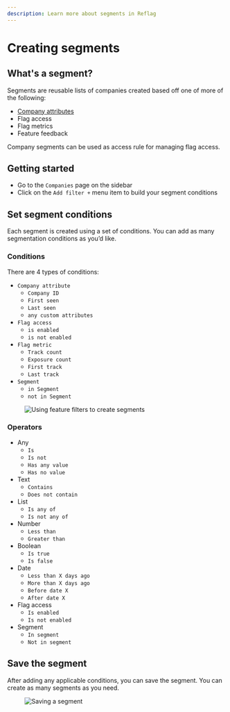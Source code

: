 ```yaml
---
description: Learn more about segments in Reflag
---
```


# Creating segments

## What's a segment?

Segments are reusable lists of companies created based off one of more of the following:

* [Company attributes](concepts/company.md#attributes)&#x20;
* Flag access
* Flag metrics
* Feature feedback

Company segments can be used as access rule for managing flag access.

## Getting started <a href="#get-started" id="get-started"></a>

* Go to the `Companies` page on the sidebar
* Click on the `Add filter +` menu item to build your segment conditions

## Set segment conditions

Each segment is created using a set of conditions. You can add as many segmentation conditions as you’d like.&#x20;

### Conditions

There are 4 types of conditions:

* `Company attribute`
  * `Company ID`
  * `First seen`&#x20;
  * `Last seen`&#x20;
  * `any custom attributes`
* `Flag access`&#x20;
  * `is enabled`
  * `is not enabled` &#x20;
* `Flag metric`&#x20;
  * `Track count`&#x20;
  * `Exposure count`
  * `First track`
  * `Last track` &#x20;
* `Segment`&#x20;
  * `in Segment`
  * `not in Segment`

<figure><img src="../.gitbook/assets/Set segment conditions-min.png" alt="Using feature filters to create segments"><figcaption></figcaption></figure>

### **Operators**

* Any
  * `Is`
  * `Is not`
  * `Has any value`
  * `Has no value`
* Text
  * `Contains`
  * `Does not contain`
* List
  * `Is any of`
  * `Is not any of`
* Number
  * `Less than`
  * `Greater than`
* Boolean
  * `Is true`
  * `Is false`
* Date
  * `Less than X days ago`
  * `More than X days ago`
  * `Before date X`     &#x20;
  * `After date X` &#x20;
* Flag access
  * `Is enabled`
  * `Is not enabled`
* Segment
  * `In segment`
  * `Not in segment`

## Save the segment

After adding any applicable conditions, you can save the segment. You can create as many segments as you need.

<figure><img src="../.gitbook/assets/Save the segment-min.png" alt="Saving a segment"><figcaption></figcaption></figure>
